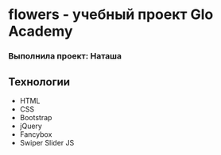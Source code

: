 # flowers - учебный проект Glo Academy
### Выполнила проект: Наташа

## Технологии
- HTML
- CSS
- Bootstrap
- jQuery
- Fancybox
- Swiper Slider JS
